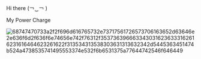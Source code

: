 Hi there (￢‿￢ )

My Power Charge

![68747470733a2f2f696d616765732e73717561726573706163652d63646e2e636f6d2f636f6e74656e742f76312f3537363966633430316236333162616231616464623261622f313534313538303631313632342d5445363451474b524a4738535741495553374e532f6b6531375a77644742546f646449](https://user-images.githubusercontent.com/46606790/181622767-61139ee6-febc-473d-85a6-fc9655e44239.gif)

